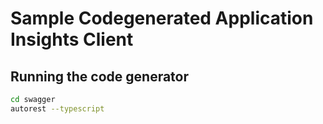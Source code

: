# Sample Codegenerated Application Insights Client

## Running the code generator

```zsh
cd swagger
autorest --typescript
```
